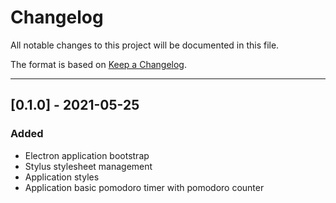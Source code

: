 # Changelog

All notable changes to this project will be documented in this file.

The format is based on [Keep a Changelog](https://keepachangelog.com/en/1.0.0/).

---

## [0.1.0] - 2021-05-25

### Added
- Electron application bootstrap
- Stylus stylesheet management
- Application styles
- Application basic pomodoro timer with pomodoro counter
